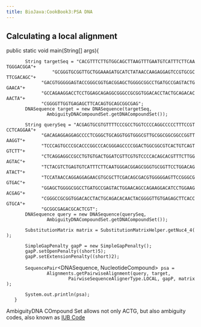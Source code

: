 ```yaml
---
title: BioJava:CookBook3:PSA DNA
---
```


Calculating a local alignment
-----------------------------

<java> public static void main(String[] args){

`       String targetSeq = "CACGTTTCTTGTGGCAGCTTAAGTTTGAATGTCATTTCTTCAATGGGACGGA"+`  
`                 "GCGGGTGCGGTTGCTGGAAAGATGCATCTATAACCAAGAGGAGTCCGTGCGCTTCGACAGC"+`  
`             "GACGTGGGGGAGTACCGGGCGGTGACGGAGCTGGGGCGGCCTGATGCCGAGTACTGGAACA"+`  
`             "GCCAGAAGGACCTCCTGGAGCAGAGGCGGGCCGCGGTGGACACCTACTGCAGACACAACTA"+ `  
`             "CGGGGTTGGTGAGAGCTTCACAGTGCAGCGGCGAG";`  
`       DNASequence target = new DNASequence(targetSeq,`  
`               AmbiguityDNACompoundSet.getDNACompoundSet());`  
`       `  
`       String querySeq = "ACGAGTGCGTGTTTTCCCGCCTGGTCCCCAGGCCCCCTTTCCGTCCTCAGGAA"+`  
`             "GACAGAGGAGGAGCCCCTCGGGCTGCAGGTGGTGGGCGTTGCGGCGGCGGCCGGTTAAGGT"+`  
`             "TCCCAGTGCCCGCACCCGGCCCACGGGAGCCCCGGACTGGCGGCGTCACTGTCAGTGTCTT"+`  
`             "CTCAGGAGGCCGCCTGTGTGACTGGATCGTTCGTGTCCCCACAGCACGTTTCTTGGAGTAC"+`  
`             "TCTACGTCTGAGTGTCATTTCTTCAATGGGACGGAGCGGGTGCGGTTCCTGGACAGATACT"+`  
`             "TCCATAACCAGGAGGAGAACGTGCGCTTCGACAGCGACGTGGGGGAGTTCCGGGCGGTGAC"+`  
`             "GGAGCTGGGGCGGCCTGATGCCGAGTACTGGAACAGCCAGAAGGACATCCTGGAAGACGAG"+`  
`             "CGGGCCGCGGTGGACACCTACTGCAGACACAACTACGGGGTTGTGAGAGCTTCACCGTGCA"+ `  
`             "GCGGCGAGACGCACTCGT";`  
`       DNASequence query = new DNASequence(querySeq,`  
`               AmbiguityDNACompoundSet.getDNACompoundSet());`

`       SubstitutionMatrix`<NucleotideCompound>` matrix = SubstitutionMatrixHelper.getNuc4_4();`  
`       `  
`       SimpleGapPenalty gapP = new SimpleGapPenalty();`  
`       gapP.setOpenPenalty((short)5);`  
`       gapP.setExtensionPenalty((short)2);`  
`       `  
`       SequencePair`<DNASequence, NucleotideCompound>` psa =`  
`               Alignments.getPairwiseAlignment(query, target,`  
`                       PairwiseSequenceAlignerType.LOCAL, gapP, matrix);`

`       System.out.println(psa);`  
`   }`

</java> AmbiguityDNA COmpound Set allows not only ACTG, but also
ambiguity codes, also known as [IUB
Code](http://en.wikipedia.org/wiki/FASTA_format#Sequence_representation)
